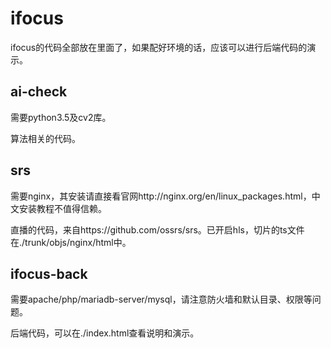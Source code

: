 # ifocus

ifocus的代码全部放在里面了，如果配好环境的话，应该可以进行后端代码的演示。

## ai-check

需要python3.5及cv2库。

算法相关的代码。

## srs

需要nginx，其安装请直接看官网http://nginx.org/en/linux_packages.html，中文安装教程不值得信赖。

直播的代码，来自https://github.com/ossrs/srs。已开启hls，切片的ts文件在./trunk/objs/nginx/html中。

## ifocus-back

需要apache/php/mariadb-server/mysql，请注意防火墙和默认目录、权限等问题。

后端代码，可以在./index.html查看说明和演示。
